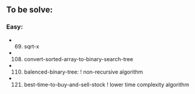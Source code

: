## **To be solve:** 

### **Easy:**
* 69. sqrt-x
* 108. convert-sorted-array-to-binary-search-tree
* 110. balenced-binary-tree: 
    ! non-recursive algorithm
* 121. best-time-to-buy-and-sell-stock
    ! lower time complexity algorithm